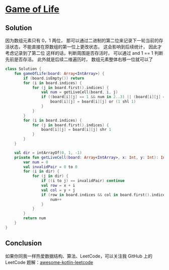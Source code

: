 # [Game of Life][title]

## Solution
因为数组元素只有 0，1 两位， 那可以通过二进制的第二位来记录下一轮当前的存活状态，不能直接在原数组的第一位上更改状态， 这会影响到后续统计， 因此才考虑记录到了第二位
这样的话，判断周围是否存活时， 可以通过 and 1 == 1 判断先前是否存活。
此外就是后续二维遍历时， 数组元素整体右移一位就可以了

```kotlin
class Solution {
    fun gameOfLife(board: Array<IntArray>) {
        if (board.isEmpty()) return
        for (i in board.indices) {
            for (j in board.first().indices) {
                val num = getLiveCell(board, i, j)
                if ((board[i][j] == 1 && num in 2..3) || (board[i][j] == 0 && num == 3)) {
                    board[i][j] = board[i][j] or (1 shl 1)
                }
            }
        }
        for (i in board.indices) {
            for (j in board.first().indices) {
                board[i][j] = board[i][j] shr 1
            }
        }
    }

    val dir = intArrayOf(0, 1, -1)
    private fun getLiveCell(board: Array<IntArray>, x: Int, y: Int): Int {
        var num = 0
        val invalidPair = 0 to 0
        for (i in dir) {
            for (j in dir) {
                if ((i to j) == invalidPair) continue
                val row = x + i
                val col = y + j
                if (row in board.indices && col in board.first().indices && (board[row][col] and 1) == 1) {
                    num++
                }
            }
        }
        return num
    }
}
```

## Conclusion

如果你同我一样热爱数据结构、算法、LeetCode，可以关注我 GitHub 上的 LeetCode 题解：[awesome-kotlin-leetcode][akl]



[title]: https://leetcode.cn/problems/game-of-life/description/
[akl]: https://github.com/NightXlt/awesome-kotlin-leetcode
